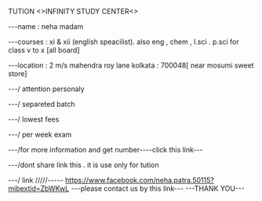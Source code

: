 TUTION <>INFINITY STUDY CENTER<>

---name : neha madam

---courses : xi & xii (english speacilist). also eng , chem , l.sci . p.sci for class v to x [all board]

---location : 2 m/s mahendra roy lane kolkata : 700048[ near mosumi sweet store]

---/ attention personaly

---/ separeted batch

---/ lowest fees

---/ per week exam

---/for more information and get number----click this link---

---/dont share link this . it is use only for tution

---/ link /////-----
https://www.facebook.com/neha.patra.50115?mibextid=ZbWKwL ---please contact us by this link---
---THANK YOU---

